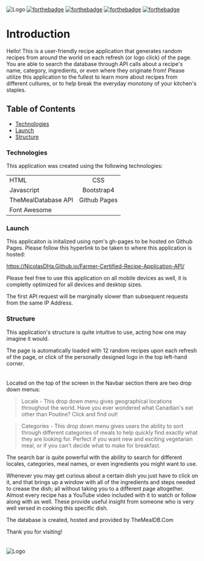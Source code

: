 ![Logo](https://i.ibb.co/LP9qWSv/Farmer-Cert.png)
[![forthebadge](https://forthebadge.com/images/badges/made-with-javascript.svg)](https://forthebadge.com)
[![forthebadge](https://forthebadge.com/images/badges/uses-css.svg)](https://forthebadge.com)
[![forthebadge](https://forthebadge.com/images/badges/uses-html.svg)](https://forthebadge.com)
[![forthebadge](https://forthebadge.com/images/badges/mom-made-pizza-rolls.svg)](https://forthebadge.com)


# Introduction
Hello! This is a user-friendly recipe application that generates random recipes from around the world on each refresh (or logo click) of the page.
You are able to search the database through API calls about a recipe's name, category, ingredients, or even where they originate from! Please utilize this application
to the fullest to learn more about recipes from different cultures, or to help break the everyday monotony of your kitchen's staples.

## Table of Contents
  * <a href= https://github.com/Nicolasdha/Farmer-Certified-Recipe-Application-API#Technologies>Technologies</a>
  * <a href= https://github.com/Nicolasdha/Farmer-Certified-Recipe-Application-API#Launch>Launch</a>
  * <a href= https://github.com/Nicolasdha/Farmer-Certified-Recipe-Application-API#Structure> Structure</a>
  
### Technologies
This application was created using the following technologies:


|              |              |
| :----------- | :------------: |
|    HTML     |   CSS|
| Javascript|   Bootstrap4 |
|TheMealDatabase API | Github Pages|
| Font Awesome   |                |



### Launch

 This applicaiton is initalized using npm's gh-pages to be hosted on Github Pages. Please follow this hyperlink to be taken to where this application is hosted:
 
 <a href= https://nicolasdha.github.io/Farmer-Certified-Recipe-Application-API/>https://NicolasDHa.Github.io/Farmer-Certified-Recipe-Application-API/</a>

Please feel free to use this application on all mobile devices as well, it is completly optimized for all devices and desktop sizes.

The first API request will be marginally slower than subsequent requests from the same IP Address.


### Structure

This application's structure is quite intuitive to use, acting how one may imagine it would.



The page is automatically loaded with 12 random recipes upon each refresh of the page, or click of the personally designed logo in the top left-hand corner. <br> <br> <br>
Located on the top of the screen in the Navbar section there are two drop down menus:

> Locale - This drop down menu gives geographical locations throughout the world. Have you ever wondered what Canadian's eat other than Poutine? Click and find out!

> Categories - This drop down menu gives users the ability to sort through different categories of meals to help quickly find exactly what they are looking for. 
Perfect if you want new and exciting vegetarian meal, or if you can't decide what to make for breakfast.

The search bar is quite powerful with the ability to search for different locales, categories, meal names, or even ingredients you might want to use.

Whenever you may get curious about a certain dish you just have to click on it, and that brings up a window with all of the ingredients and steps needed to crease the dish; all without taking you to a different page altogether. Almost every recipe has a YouTube video included with it to watch or follow along with as well. These provide useful insight from someone who is 
very well versed in cooking this specific dish.

The database is created, hosted and provided by TheMealDB.Com

Thank you for visiting! <br><br><br>
![Logo](https://i.ibb.co/nr2trL4/Screen-Shot-2020-09-08-at-4-20-44-PM.png)
